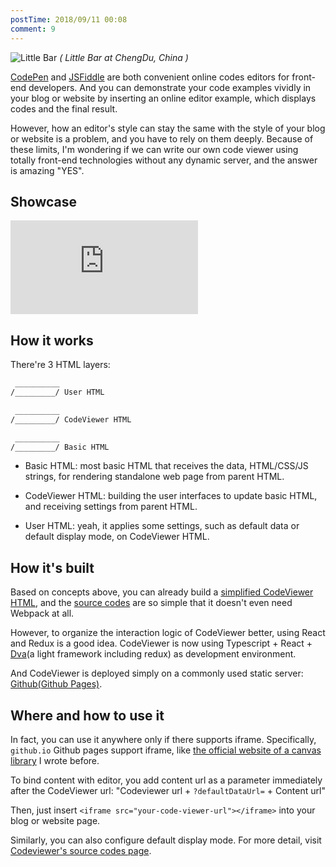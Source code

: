 ```yaml
---
postTime: 2018/09/11 00:08
comment: 9
---
```


![Little Bar](https://terry-su.github.io/BlogCDN/images/photo/little-bar.jpg)
*( Little Bar at ChengDu, China )*


[CodePen](https://codepen.io) and [JSFiddle](https://jsfiddle.net/) are both convenient online codes editors for front-end developers. And you can demonstrate your code examples vividly in your blog or website by inserting an online editor example, which displays codes and the final result.  


However, how an editor's style can stay the same with the style of your blog or website is a problem, and you have to rely on them deeply. Because of these limits, I'm wondering if we can write our own code viewer using totally front-end technologies without any dynamic server, and the answer is amazing "YES".



## Showcase
<iframe src="https://terry-su.github.io/CDN/CodeViewer/index.html?defaultDataUrl=https://terry-su.github.io/CDN/CodeViewer/examples/hello.js" frameborder="0"></iframe>



## How it works
There're 3 HTML layers:
```css
 __________
/_________/ User HTML

 __________
/_________/ CodeViewer HTML

 __________
/_________/ Basic HTML
```
* Basic HTML: most basic HTML that receives the data, HTML/CSS/JS strings, for rendering standalone web page from parent HTML.


* CodeViewer HTML: building the user interfaces to update basic HTML, and receiving settings from parent HTML.


* User HTML: yeah, it applies some settings, such as default data or default display mode, on CodeViewer HTML.



## How it's built
Based on concepts above, you can already build a [simplified CodeViewer HTML](https://terry-su.github.io/CDN/CodeViewer/basicVersion/index.html), and the [source codes](https://github.com/Terry-Su/CDN/tree/master/CodeViewer/basicVersion) are so simple that it doesn't even need Webpack at all.   

However, to organize the interaction logic of CodeViewer better, using React and Redux is a good idea. CodeViewer is now using Typescript + React + [Dva](https://github.com/dvajs/dva)(a light framework including redux) as development environment.     

And CodeViewer is deployed simply on a commonly used static server: [Github(Github Pages)](https://pages.github.com/).



## Where and how to use it
In fact, you can use it anywhere only if there supports iframe. Specifically, `github.io` Github pages support iframe, like [the official website of a canvas library](https://drawjs.github.io) I wrote before.   

To bind content with editor, you add content url as a parameter immediately after the CodeViewer url:   "Codeviewer url + `?defaultDataUrl=` + Content url"

Then, just insert `<iframe src="your-code-viewer-url"></iframe>` into your blog or website page.  


Similarly, you can also configure default display mode. For more detail, visit [Codeviewer's source codes page](https://github.com/Terry-Su/CodeViewer). 